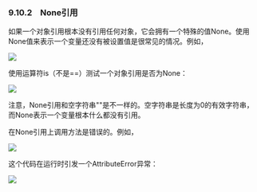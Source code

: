    

### 9.10.2　None引用

如果一个对象引用根本没有引用任何对象，它会拥有一个特殊的值None。使用None值来表示一个变量还没有被设置值是很常见的情况。例如，

![](0-Assets/Epubook/程序员编程语言经典合集（计算机科学丛书5册套装），javapython编程语言含经典教材龙书《编译原理》%20(Bruce%20Eckel%20%20Alfred%20V.%20Aho%20%20Monica%20S.%20Lam%20etc.)%20(Z-Library)/images/image07349.jpeg)

使用运算符is（不是==）测试一个对象引用是否为None：

![](../Images/image07350.gif)

注意，None引用和空字符串""是不一样的。空字符串是长度为0的有效字符串，而None表示一个变量根本什么都没有引用。

在None引用上调用方法是错误的。例如，

![](0-Assets/Epubook/程序员编程语言经典合集（计算机科学丛书5册套装），javapython编程语言含经典教材龙书《编译原理》%20(Bruce%20Eckel%20%20Alfred%20V.%20Aho%20%20Monica%20S.%20Lam%20etc.)%20(Z-Library)/images/image07351.jpeg)

这个代码在运行时引发一个AttributeError异常：

![](../Images/image07352.gif)